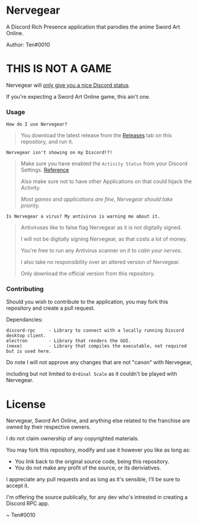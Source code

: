 # Nervegear
A Discord Rich Presence application that parodies the anime Sword Art Online.

Author: Ten#0010

# THIS IS NOT A GAME
Nervegear will <ins>only give you a nice Discord status</ins>.

If you're expecting a Sword Art Online game, this ain't one.

### Usage
`How do I use Nervegear?`
> You download the latest release from the [Releases](https://github.com/TenDRILLL/Nervegear/releases) tab on this repository, and run it.

`Nervegear isn't showing on my Discord!?!`
> Make sure you have enabled the `Activity Status` from your Discord Settings.
> [Reference](https://i.imgur.com/Vz3vnJI.png)
>
> Also make sure not to have other Applications on that could hijack the Activity.
> 
> *Most games and applications are fine, Nervegear should take priority.*

`Is Nervegear a virus? My antivirus is warning me about it.`
> Antiviruses like to false flag Nervegear as it is not digitally signed.
> 
> I will not be digitally signing Nervegear, as that costs a lot of money.
> 
> You're free to run any Antivirus scanner on it to *calm your nerves*.
>
> I also take no responsibility over an altered version of Nervegear.
> 
>Only download the official version from this repository.
### Contributing
Should you wish to contribute to the application, you may fork this repository and create a pull request.

Dependancies:
```
discord-rpc     - Library to connect with a locally running Discord desktop client.
electron        - Library that renders the GUI.
(nexe)          - Library that compiles the executable, not required but is used here.
```

Do note I will not approve any changes that are not "canon" with Nervegear,

including but not limited to `Ordinal Scale` as it couldn't be played with Nervegear.

# License
Nervegear, Sword Art Online, and anything else related to the franchise are owned by their respective owners.

I do not claim ownership of any copyrighted materials.

You may fork this repository, modify and use it however you like as long as:
+ You link back to the original source code, being this repository.
+ You do not make any profit of the source, or its deriviatives.

I appreciate any pull requests and as long as it's sensible, I'll be sure to accept it.

I'm offering the source publically, for any dev who's intrested in creating a Discord RPC app.

~ Ten#0010